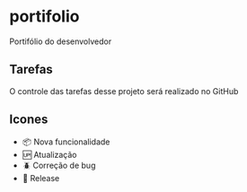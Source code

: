 # portifolio

Portifólio do desenvolvedor

## Tarefas

O controle das tarefas desse projeto será realizado no GitHub

## Icones

- :package: Nova funcionalidade
- :up: Atualização
- :beetle: Correção de bug
- :checkered_flag: Release